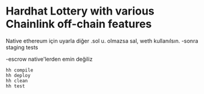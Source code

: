 # Hardhat Lottery with various Chainlink off-chain features

Native ethereum için uyarla diğer .sol u. olmazsa sal, weth kullanılsın.
-sonra staging tests


-escrow native'lerden emin değiliz



```shell
hh compile
hh deploy
hh clean
hh test
```

